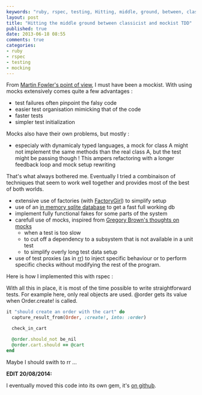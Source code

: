 ```yaml
---
keywords: "ruby, rspec, testing, Hitting, middle, ground, between, classicist, mockist, TDD"
layout: post
title: "Hitting the middle ground between classicist and mockist TDD"
published: true
date: 2013-06-18 08:55
comments: true
categories:
- ruby
- rspec
- testing
- mocking
---
```

From [Martin Fowler's point of view](http://martinfowler.com/articles/mocksArentStubs.html), I must have been a mockist. With using mocks extensively comes quite a few advantages :

  * test failures often pinpoint the falsy code
  * easier test organisation mimicking that of the code
  * faster tests
  * simpler test initialization

Mocks also have their own problems, but mostly :

  * especialy with dynamicaly typed languages, a mock for class A might not implement the same methods than the real class A, but the test might be passing though ! This ampers refactoring with a longer feedback loop and mock setup rewriting

That's what always bothered me. Eventually I tried a combinaison of techniques that seem to work well together and provides most of the best of both worlds.

  * extensive use of factories (with [FactoryGirl](https://github.com/thoughtbot/factory_girl)) to simplify setup
  * use of an [in memory sqlite database](http://www.sqlite.org/inmemorydb.html) to get a fast full working db
  * implement fully functional fakes for some parts of the system
  * carefull use of mocks, inspired from [Gregory Brown's thoughts on mocks](http://blog.rubybestpractices.com/posts/gregory/052-issue-20-thoughts-on-mocking.html)
    * when a test is too slow
    * to cut off a dependency to a subsystem that is not available in a unit test
    * to simplify overly long test data setup
  * use of test proxies (as in [rr](https://github.com/rr/rr)) to inject specific behaviour or to perform specific checks without modifying the rest of the program.

Here is how I implemented this with rspec :
<script src="https://gist.github.com/philou/5894144.js"></script>

With all this in place, it is most of the time possible to write straightforward tests. For example here, only real objects are used. @order gets its value when Order.create! is called.

```ruby
it "should create an order with the cart" do
  capture_result_from(Order, :create!, into: :order)

  check_in_cart

  @order.should_not be_nil
  @order.cart.should == @cart
end
```

Maybe I should swith to rr ...

**EDIT 20/08/2014:**

I eventually moved this code into its own gem, it's [on github](https://github.com/philou/rspecproxies).
